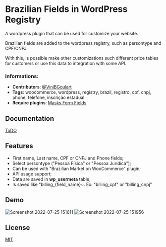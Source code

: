 
# Brazilian Fields in WordPress Registry

A wordpress plugin that can be used for customize your website.

Brazilian fields are added to the wordpress registry, such as persontype and CPF/CNPJ.

With this, is possible make other customizations such different price tables for customers or use this data to integration with some API.
### Informations:

- **Contributors**: [@ViniBGoulart](https://github.com/ViniBGoulart)
- **Tags**: woocommerce, wordpress, registry, brazil, registro, cpf, cnpj, phone, telefone, inscrição estadual
- **Require plugins**: [Masks Form Fields](https://br.wordpress.org/plugins/masks-form-fields/)


## Documentation

[ToDO]()


## Features

- First name, Last name, CPF or CNPJ and Phone fields;
- Select persontype ("Pessoa Física" or "Pessoa Jurídica");
- Can be used with "Brazilian Market on WooCommerce" plugin;
- API usage support;
- Data are saved in **wp_usermeta** table;
- Is saved like "billing_{field_name}~. Ex: "billing_cpf" or "billing_cnpj"


## Demo


![Screenshot 2022-07-25 151611](https://user-images.githubusercontent.com/88122830/180850839-8ba23329-387e-40ee-90a5-3c09a82a381d.png)
![Screenshot 2022-07-25 151956](https://user-images.githubusercontent.com/88122830/180850849-77ee49d2-726d-41a9-b096-1fed6efd2fff.png)


## License

[MIT](https://choosealicense.com/licenses/mit/)

